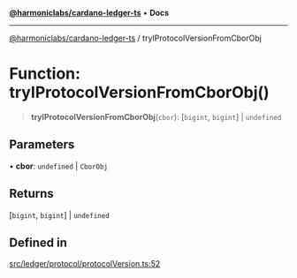 [**@harmoniclabs/cardano-ledger-ts**](../README.md) • **Docs**

***

[@harmoniclabs/cardano-ledger-ts](../globals.md) / tryIProtocolVersionFromCborObj

# Function: tryIProtocolVersionFromCborObj()

> **tryIProtocolVersionFromCborObj**(`cbor`): [`bigint`, `bigint`] \| `undefined`

## Parameters

• **cbor**: `undefined` \| `CborObj`

## Returns

[`bigint`, `bigint`] \| `undefined`

## Defined in

[src/ledger/protocol/protocolVersion.ts:52](https://github.com/HarmonicLabs/cardano-ledger-ts/blob/94dd590ffe94133126b0d8d49920fc7b002e1975/src/ledger/protocol/protocolVersion.ts#L52)
